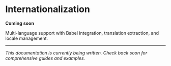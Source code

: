 # Internationalization

**Coming soon**

Multi-language support with Babel integration, translation extraction, and locale management.

---

*This documentation is currently being written. Check back soon for comprehensive guides and examples.*
